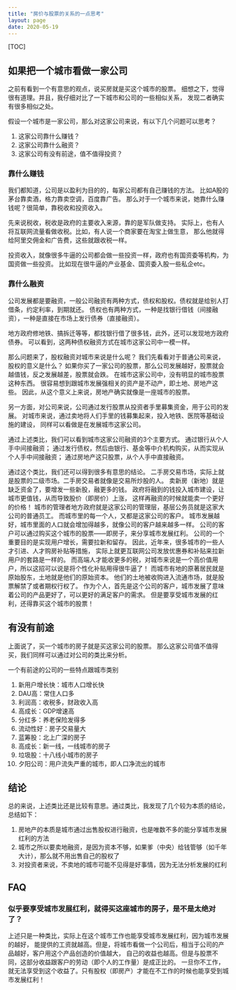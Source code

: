 ```yaml
---
title: "房价与股票的关系的一点思考"
layout: page
date: 2020-05-19
---
```

[TOC]

## 如果把一个城市看做一家公司

之前有看到一个有意思的观点，说买房就是买这个城市的股票。
细想之下，觉得很有道理。并且，我仔细对比了一下城市和公司的一些相似关系，
发现二者确实有很多相似之处。

假设一个城市是一家公司，那么对这家公司来说，有以下几个问题可以思考？

1. 这家公司靠什么赚钱？
2. 这家公司靠什么融资？
3. 这家公司有没有前途，值不值得投资？

### 靠什么赚钱

我们都知道，公司是以盈利为目的的，每家公司都有自己赚钱的方法。
比如A股的茅台靠卖酒，格力靠卖空调，百度靠广告。
那么对于一个城市来说，她靠什么赚钱呢？很简单，靠税收和投资收入。

先来说税收，税收是政府的主要收入来源，靠的是军队做支持。
实际上，也有人将互联网流量看做收税。比如，有人说一个商家要在淘宝上做生意，
那么他就得给阿里交佣金和广告费，这些就跟收税一样。

投资收入，就像很多牛逼的公司都会做一些投资一样，政府也有国资委等机构，为国资做一些投资。
比如现在很牛逼的产业基金、国资委入股一些私企etc。

### 靠什么融资

公司发展都是要融资，一般公司融资有两种方式，债权和股权。债权就是给别人打借条，约定利率，到期就还。
债权也有两种方式，一种是找银行借钱（间接融资），一种是直接在市场上发行债券（直接融资）。

地方政府修地铁、搞拆迁等等，都找银行借了很多钱，此外，还可以发现地方政府债券。
可以看到，这两种债权融资方式在城市这家公司中一模一样。

那么问题来了，股权融资对城市来说是什么呢？
我们先看看对于普通公司来说，股权的意义是什么？
如果你买了一家公司的股票，那么公司发展越好，股票就会越值钱，反之发展越差，股票就会跌。
在城市这家公司中，没有明显的城市股票这种东西。
很容易想到跟城市发展强相关的资产是不动产，即土地、房地产这些。
因此，从这个意义上来说，房地产确实就像是一座城市的股票。

另一方面，对公司来说，公司通过发行股票从投资者手里募集资金，用于公司的发展。
对城市来说，通过卖地将人们手里的钱募集起来，投入地铁、医院等基础设施的建设，
同样可以看做是在发展城市这家公司。

通过上述类比，我们可以看到城市这家公司融资的3个主要方式。
通过银行从个人手中间接融资；
通过发行债权，然后由银行、基金等中介机构购买，从而实现从个人手中间接融资；
通过房地产这只股票，从个人手中直接融资。

通过这个类比，我们还可以得到很多有意思的结论。
二手房交易市场，实际上就是股票的二级市场。二手房交易者就像是交易所炒股的人。
卖新房（新地）就是缺乏资金了，要增发一些新股，融更多的钱。
政府将融到的钱投入城市建设，让城市更值钱，从而导致股价（即房价）上涨，
这样再融资的时候就能卖一个更好的价格！
城市的管理者地方政府就是这家公司的管理层，基层公务员就是这家大公司的普通员工。
而城市里的每一个人，又都是这家公司的客户。
城市发展越好，城市里面的人口就会增加得越多，就像公司的客户越来越多一样。
公司的客户可以通过购买这个城市的股票——即房子，来分享城市发展红利。
公司的一个重要目的是实现用户增长，需要拉新和留存。
因此，近年来，很多城市的一些人才引进、人才购房补贴等措施，
实际上就更互联网公司发放优惠券和补贴来拉新用户的套路是一样的。
而高端人才能收更多的税，对城市来说是一个高价值用户，所以这招可以说是将个性化补贴用得很牛逼了！
而城市有地的原著居民就是原始股东，土地就是他们的原始资本。
他们的土地被收购进入流通市场，就是股票解禁了或者期权行权了。
作为个人，首先是这个公司的客户，城市发展了意味着公司的产品更好了，可以更好的满足客户的需求。
但是要享受城市发展的红利，还得靠买这个城市的股票！

## 有没有前途

上面说了，买一个城市的房子就是买这家公司的股票。
那么这家公司值不值得买，我们同样可以通过对公司的类比来分析。

一个有前途的公司的一些特点跟城市类别

1. 新用户增长快：城市人口增长快
2. DAU高：常住人口多
3. 利润高：收税多，财政收入高
4. 高成长：GDP增速高
5. 分红多：养老保险发得多
6. 流动性好：房子交易量大
7. 蓝筹股：北上广深的房子
8. 高成长：新一线，一线城市的房子
9. 垃圾股：十八线小城市的房子
10. 夕阳公司：用户流失严重的城市，即人口净流出的城市

## 结论
总的来说，上述类比还是比较有意思。通过类比，我发现了几个较为本质的结论，总结如下：

1. 房地产的本质是城市通过出售股权进行融资，也是唯数不多的能分享城市发展红利的方法
2. 城市之所以要卖地融资，是因为资本不够，如果爹（中央）给钱管够（如千年大计），那么就不用出售自己的股权了
3. 对投资者来说，不卖地的城市可能不见得是好事情，因为无法分析发展的红利



## FAQ

### 似乎要享受城市发展红利，就得买这座城市的房子，是不是太绝对了？
上述只是一种类比，实际上在这个城市工作也能享受城市发展红利，因为城市发展的越好，
能提供的工资就越高。但是，将城市看做一个公司后，相当于公司的产品越好，客户用这个产品创造的价值越大，
自己的收益也越高。但是与股票不同，这部分收益跟客户的劳动（即个人的工作量）是成正比的。
一旦你不工作，就无法享受到这个收益了。只有股权（即房产）才能在不工作的时候也能享受到城市发展红利！

